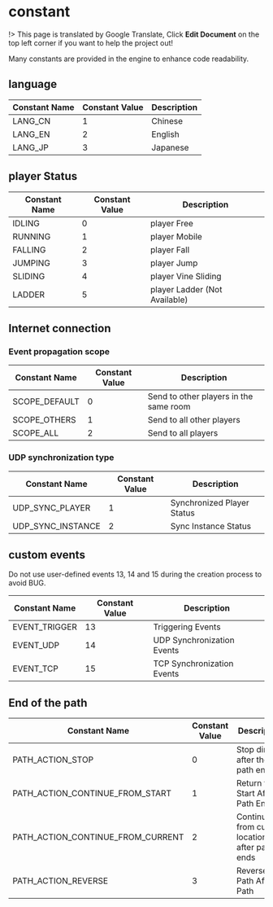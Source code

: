 # constant

!> This page is translated by Google Translate, Click **Edit Document** on the top left corner if you want to help the project out!

Many constants are provided in the engine to enhance code readability.

## language

| Constant Name | Constant Value | Description |
| ------------- | -------------- | ----------- |
| LANG_CN       | 1              | Chinese     |
| LANG_EN       | 2              | English     |
| LANG_JP       | 3              | Japanese    |

## player Status

| Constant Name | Constant Value | Description                   |
| ------------- | -------------- | ----------------------------- |
| IDLING        | 0              | player Free                   |
| RUNNING       | 1              | player Mobile                 |
| FALLING       | 2              | player Fall                   |
| JUMPING       | 3              | player Jump                   |
| SLIDING       | 4              | player Vine Sliding           |
| LADDER        | 5              | player Ladder (Not Available) |

## Internet connection

### Event propagation scope

| Constant Name | Constant Value | Description                            |
| ------------- | -------------- | -------------------------------------- |
| SCOPE_DEFAULT | 0              | Send to other players in the same room |
| SCOPE_OTHERS  | 1              | Send to all other players              |
| SCOPE_ALL     | 2              | Send to all players                    |

### UDP synchronization type

| Constant Name     | Constant Value | Description                |
| ----------------- | -------------- | -------------------------- |
| UDP_SYNC_PLAYER   | 1              | Synchronized Player Status |
| UDP_SYNC_INSTANCE | 2              | Sync Instance Status       |

## custom events

Do not use user-defined events 13, 14 and 15 during the creation process to avoid BUG.

| Constant Name | Constant Value | Description                |
| ------------- | -------------- | -------------------------- |
| EVENT_TRIGGER | 13             | Triggering Events          |
| EVENT_UDP     | 14             | UDP Synchronization Events |
| EVENT_TCP     | 15             | TCP Synchronization Events |

## End of the path

| Constant Name                     | Constant Value | Description                                        |
| --------------------------------- | -------------- | -------------------------------------------------- |
| PATH_ACTION_STOP                  | 0              | Stop directly after the path ends                  |
| PATH_ACTION_CONTINUE_FROM_START   | 1              | Return to Start After Path Ends                    |
| PATH_ACTION_CONTINUE_FROM_CURRENT | 2              | Continuation from current location after path ends |
| PATH_ACTION_REVERSE               | 3              | Reverse Path After Path                            |
